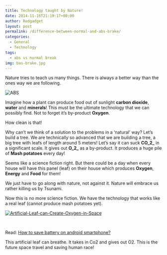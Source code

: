 ```yaml
---
title: Technology taught by Nature!
date: 2014-11-16T21:19:17+00:00
author: Redgadget
layout: post
permalink: /difference-between-normal-and-abs-brake/
categories:
  - General
  - Technology
tags:
  - abs vs normal break
img: bas-brake.jpg
---
```

Nature tries to teach us many things. There is always a better way than the ones way we are following.

<img title="" src="http://i0.wp.com/i.imgur.com/PyFjc.jpg?w=700" alt="ABS" data-recalc-dims="1" />

Imagine how a plant can produce food out of sunlight **carbon dioxide**, **water** and **minerals**! This must be the ultimate technology that we can possibly find. Not to forget it&#8217;s by-product **Oxygen**.

How clean is that!

Why can&#8217;t we think of a solution to the problems in a &#8216;natural&#8217; way? Let&#8217;s build a tree. We are technically so advanced that we are building a tree, a big tree with leafs of length around 5 meters! Let&#8217;s say it can suck **CO_2_** in a significant scale. It gives out **O_2_** as a by-product. It produces a huge pile of **Mash potatoes** every day!

Seems like a science fiction right. But there could be a day when every house will have this panel (leaf) on their house which produces **Oxygen**, **Energy** and **Food** for them!

We just have to go along with nature, not against it. Nature will embrace us rather killing us by Tsunami.

Now this is no more science fiction. We have the technology that works like a real leaf (cannot produce mash potatoes yet).

[<img class="alignnone size-full wp-image-640" src="/wp-content/uploads/2014/11/Artificial-Leaf-can-Create-Oxygen-in-Space.jpg?fit=650%2C430" alt="Artificial-Leaf-can-Create-Oxygen-in-Space" srcset="/wp-content/uploads/2014/11/Artificial-Leaf-can-Create-Oxygen-in-Space.jpg?resize=453%2C300 453w, /wp-content/uploads/2014/11/Artificial-Leaf-can-Create-Oxygen-in-Space.jpg?w=650 650w" sizes="(max-width: 650px) 100vw, 650px" data-recalc-dims="1" />](/wp-content/uploads/2014/11/Artificial-Leaf-can-Create-Oxygen-in-Space.jpg)

&nbsp;

Read: <a href="http://redgadgets.com/save-battery-android-smartphone/" target="_blank">How to save battery on android smartphone?</a>

This artificial leaf can breathe. It takes in Co2 and gives out O2. This is the future space travel and saving human race!

&nbsp;